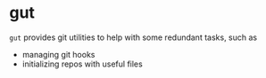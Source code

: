 # gut

`gut` provides git utilities to help with some redundant tasks, such as

- managing git hooks
- initializing repos with useful files
